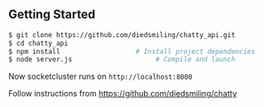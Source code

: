## Getting Started

```bash
$ git clone https://github.com/diedsmiling/chatty_api.git
$ cd chatty_api
$ npm install                   # Install project dependencies
$ node server.js                     # Compile and launch
```
Now socketcluster runs on `http://localhost:8000`

Follow instructions from https://github.com/diedsmiling/chatty
